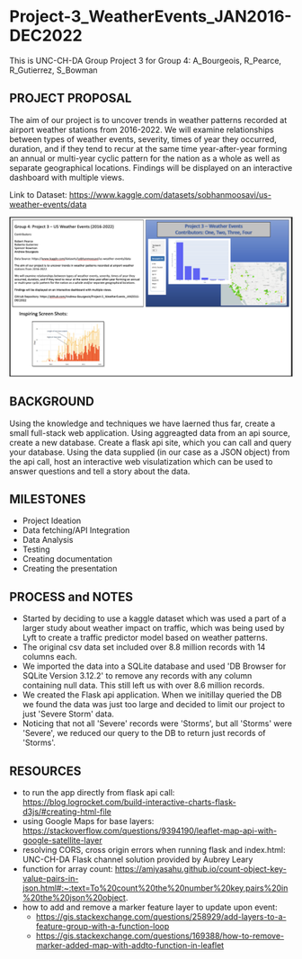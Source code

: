 # Project-3_WeatherEvents_JAN2016-DEC2022
This is UNC-CH-DA Group Project 3 for Group 4: A_Bourgeois, R_Pearce, R_Gutierrez, S_Bowman


## **PROJECT PROPOSAL**
The aim of our project is to uncover trends in weather patterns recorded at airport weather stations from 2016-2022. We will examine relationships between types of weather events, severity, times of year they occurred, duration, and if they tend to recur at the same time year-after-year forming an annual or multi-year cyclic pattern for the nation as a whole as well as separate geographical locations. Findings will be displayed on an interactive dashboard with multiple views.

Link to Dataset: https://www.kaggle.com/datasets/sobhanmoosavi/us-weather-events/data 

![Alt text](<Screenshot 2023-10-02 at 8.28.05 PM.png>)

## **BACKGROUND**
Using the knowledge and techniques we have laerned thus far, create a small full-stack web application. Using aggreagted data from an api source, create a new database. Create a flask api site, which you can call and query your database. Using the data supplied (in our case as a JSON object) from the api call, host an interactive web visulatization which can be used to answer questions and tell a story about the data.

## **MILESTONES**
* Project Ideation
* Data fetching/API Integration
* Data Analysis
* Testing
* Creating documentation
* Creating the presentation

## **PROCESS and NOTES**
* Started by deciding to use a kaggle dataset which was used a part of a larger study about weather impact on traffic, which was being used by Lyft to create a traffic predictor model based on weather patterns.
* The original csv data set included over 8.8 million records with 14 columns each.
* We imported the data into a SQLite database and used 'DB Browser for SQLite Version 3.12.2' to remove any records with any column containing null data. This still left us with over 8.6 million records.
* We created the Flask api application. When we initillay queried the DB we found the data was just too large and decided to limit our project to just 'Severe Storm' data.
* Noticing that not all 'Severe' records were 'Storms', but all 'Storms' were 'Severe', we reduced our query to the DB to return just records of 'Storms'.


## **RESOURCES**
* to run the app directly from flask api call: https://blog.logrocket.com/build-interactive-charts-flask-d3js/#creating-html-file 
* using Google Maps for base layers: https://stackoverflow.com/questions/9394190/leaflet-map-api-with-google-satellite-layer 
* resolving CORS, cross origin errors when running flask and index.html: UNC-CH-DA Flask channel solution provided by Aubrey Leary
* function for array count: https://amiyasahu.github.io/count-object-key-value-pairs-in-json.html#:~:text=To%20count%20the%20number%20key,pairs%20in%20the%20json%20object.
* how to add and remove a marker feature layer to update upon event:
    * https://gis.stackexchange.com/questions/258929/add-layers-to-a-feature-group-with-a-function-loop 
    * https://gis.stackexchange.com/questions/169388/how-to-remove-marker-added-map-with-addto-function-in-leaflet
